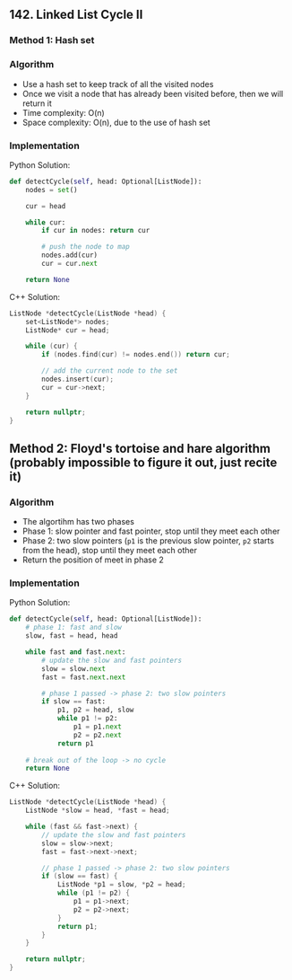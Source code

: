 ## 142. Linked List Cycle II
### Method 1: Hash set
### Algorithm
- Use a hash set to keep track of all the visited nodes
- Once we visit a node that has already been visited before, then we will return it
- Time complexity: O(n)
- Space complexity: O(n), due to the use of hash set
### Implementation
Python Solution:
```python
def detectCycle(self, head: Optional[ListNode]):
    nodes = set()

    cur = head

    while cur:
        if cur in nodes: return cur

        # push the node to map
        nodes.add(cur)
        cur = cur.next

    return None
```
C++ Solution:
```cpp
ListNode *detectCycle(ListNode *head) {
    set<ListNode*> nodes;
    ListNode* cur = head;

    while (cur) {
        if (nodes.find(cur) != nodes.end()) return cur;

        // add the current node to the set
        nodes.insert(cur);
        cur = cur->next;
    }

    return nullptr;
}
```
## Method 2: Floyd's tortoise and hare algorithm (probably impossible to figure it out, just recite it)
### Algorithm
- The algortihm has two phases
- Phase 1: slow pointer and fast pointer, stop until they meet each other
- Phase 2: two slow pointers (`p1` is the previous slow pointer, `p2` starts from the head), stop until they meet each other
- Return the position of meet in phase 2
### Implementation
Python Solution:
```python
def detectCycle(self, head: Optional[ListNode]):
    # phase 1: fast and slow
    slow, fast = head, head

    while fast and fast.next:
        # update the slow and fast pointers
        slow = slow.next
        fast = fast.next.next

        # phase 1 passed -> phase 2: two slow pointers
        if slow == fast:
            p1, p2 = head, slow
            while p1 != p2:
                p1 = p1.next
                p2 = p2.next
            return p1
            
    # break out of the loop -> no cycle
    return None
```
C++ Solution:
```cpp
ListNode *detectCycle(ListNode *head) {
    ListNode *slow = head, *fast = head;

    while (fast && fast->next) {
        // update the slow and fast pointers
        slow = slow->next;
        fast = fast->next->next;

        // phase 1 passed -> phase 2: two slow pointers
        if (slow == fast) {
            ListNode *p1 = slow, *p2 = head;
            while (p1 != p2) {
                p1 = p1->next;
                p2 = p2->next;
            }
            return p1;
        }
    }

    return nullptr;
}
```
